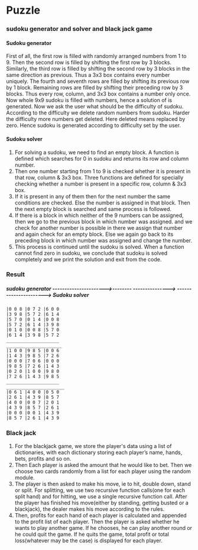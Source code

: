 # Puzzle
### sudoku generator and solver and black jack  game

#### Sudoku generator 
First of all, the first row is filled with randomly arranged numbers from 1 to 9. Then the second row is filled by shifting the first row by 3 blocks. Similarly, the third row is filled by shifting the second row by 3 blocks in the same direction as previous. Thus a 3x3 box contains every number uniquely. The fourth and seventh rows are filled by shifting its previous row by 1 block. Remaining rows are filled by shifting their preceding row by 3 blocks. Thus every row, column, and 3x3 box contains a number only once. Now whole 9x9 sudoku is filled with numbers, hence a solution of is generated. Now we ask the user what should be the difficulty of sudoku. According to the difficulty we delete random numbers from sudoku. Harder the difficulty more numbers get deleted. Here deleted means replaced by zero. Hence sudoku is generated according to difficulty set by the user.

#### Sudoku solver
1) For solving a sudoku, we need to find an empty block. A function is defined which searches for 0 in sudoku and returns its row and column number.
2) Then one number starting from 1 to 9 is checked whether it is present in that row, column & 3x3 box. Three functions are defined for specially checking whether a number is present in a specific row, column & 3x3 box. 
3) If it is present in any of them then for the next number the same conditions are checked. Else the number is assigned in that block. Then the next empty block is searched and same process is followed.
4) If there is a block in which neither of the 9 numbers can be  assigned, then we go to the previous block in which number was assigned. and we check for  another number is possible in there we assign that number and again check for an empty block. Else we again go back to its preceding block in which number was assigned and change the number. 
5) This process is continued until the sudoku is solved. When a function cannot find zero in sudoku, we conclude that sudoku is solved completely and we print the solution and exit from the code.

### Result

 ##### sudoku generator ---------------------->-------- ---------------> ----------------------> Sudoku solver

    |0 0 8 |0 7 2 |6 0 0                                                  |3 9 8 |5 7 2 |6 1 4                                              
    |5 7 0 |0 1 4 |0 0 8                                                  |5 7 2 |6 1 4 |3 9 8 
    |0 1 0 |0 0 8 |5 7 0                                                  |6 1 4 |3 9 8 |5 7 2 
    ____________________                                                  _____________________ 
    |1 0 0 |9 8 5 |0 0 6                                                  |1 4 3 |9 8 5 |7 2 6                                                  
    |0 0 0 |7 0 6 |0 0 0                                                  |9 8 5 |7 2 6 |1 4 3  
    |0 2 0 |1 0 0 |9 8 0                                                  |7 2 6 |1 4 3 |9 8 5 
    ____________________                                                  ______________________
    |0 6 1 |4 0 0 |0 5 0                                                  |2 6 1 |4 3 9 |8 5 7  
    |4 0 0 |0 0 7 |2 0 1                                                  |4 3 9 |8 5 7 |2 6 1 
    |0 0 0 |0 0 1 |4 3 9                                                  |8 5 7 |2 6 1 |4 3 9   
    
    
   
   
  ### Black jack
 1) For the blackjack game, we store the player's data using a list of dictionaries, with each dictionary storing each player’s name, hands, bets, profits and so on.
 2) Then Each player is asked the amount that he would like to bet. Then we choose two cards randomly from a list for each player using the random module. 
3) The player is then asked to make his move, ie to hit, double down, stand or split. For splitting, we use two recursive function calls(one for each split hand) and for hitting, we use a single recursive function call. After the player has finished his move(either by standing, getting busted or a blackjack), the dealer makes his move according to the rules. 
4) Then, profits for each hand of each player is calculated and appended to the profit list of each player. Then the player is asked whether he wants to play another game. If he chooses, he can play another round or he could quit the game. If he quits the game, total profit or total loss(whatever may be the case) is displayed for each player. 


    
    

